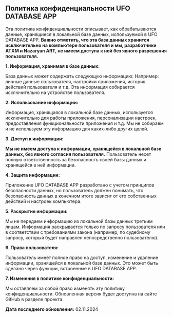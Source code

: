 ## Политика конфиденциальности UFO DATABASE APP

Эта политика конфиденциальности описывает, как обрабатываются данные, хранящиеся в локальной базе данных, используемой в UFO DATABASE APP.  **Важно отметить, что эта база данных хранится исключительно на компьютере пользователя и мы, разработчики ATXM и Nazaryan ART, не имеем доступа к ней без явного разрешения пользователя.**

**1. Информация, хранимая в базе данных:**

База данных может содержать следующую информацию: Например: личные данные пользователя, настройки приложения, история действий пользователя и т.д.  Эта информация собирается исключительно на устройстве пользователя.

**2. Использование информации:**

Информация, хранящаяся в локальной базе данных, используется исключительно для работы приложения, персонализации настроек, предоставления функциональности приложения и т.д.  Мы не собираем и не используем эту информацию для каких-либо других целей.

**3. Доступ к информации:**

**Мы не имеем доступа к информации, хранящейся в локальной базе данных, без явного согласия пользователя.**  Пользователь несет полную ответственность за безопасность своей базы данных и хранящейся в ней информации.

**4. Защита информации:**

Приложение UFO DATABASE APP разработано с учетом принципов безопасности данных, но пользователь должен понимать, что безопасность данных в конечном итоге зависит от его собственных действий и настроек компьютера.

**5. Раскрытие информации:**

Мы не передаем информацию из локальной базы данных третьим лицам.  Информация раскрывается только по запросу пользователя или в соответствии с требованиями закона (например, по судебному запросу, который будет направлен непосредственно пользователю).


**6. Права пользователя:**

Пользователь имеет полное право на доступ, изменение и удаление информации, хранящейся в локальной базе данных.  Это может быть сделано через функции, встроенные в UFO DATABASE APP.


**7. Изменения в политике конфиденциальности:**

Мы оставляем за собой право изменять эту политику конфиденциальности.  Обновленная версия будет доступна на сайте GitHub в разделе проекта.


**Дата последнего обновления:** 02.11.2024

